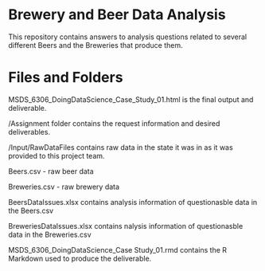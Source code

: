 # Brewery and Beer Data Analysis
This repository contains answers to analysis questions related to several different Beers and the Breweries that produce them.

# Files and Folders  

MSDS_6306_DoingDataScience_Case_Study_01.html is the final output and deliverable.    

/Assignment folder contains the request information and desired deliverables.  

/Input/RawDataFiles contains raw data in the state it was in as it was provided to this project team.  

  Beers.csv  - raw beer data
  
  Breweries.csv  - raw brewery data

BeersDataIssues.xlsx contains analysis information of questionasble data in the Beers.csv  
  
BreweriesDataIssues.xlsx contains nalysis information of questionasble data in the Breweries.csv  

MSDS_6306_DoingDataScience_Case Study_01.rmd contains the R Markdown used to produce the deliverable.  

